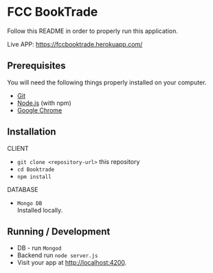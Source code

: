 # FCC BookTrade

Follow this README in order to properly run this application.

Live APP: https://fccbooktrade.herokuapp.com/

## Prerequisites

You will need the following things properly installed on your computer.

* [Git](https://git-scm.com/)
* [Node.js](https://nodejs.org/) (with npm)
* [Google Chrome](https://google.com/chrome/)

## Installation
CLIENT
* `git clone <repository-url>` this repository
* `cd Booktrade`
* `npm install`


DATABASE
* `Mongo DB`  
Installed locally.

## Running / Development

* DB - run `Mongod`
* Backend run `node server.js`
* Visit your app at [http://localhost:4200](http://localhost:3000).
